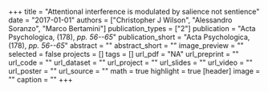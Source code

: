 +++
title = "Attentional interference is modulated by salience not sentience"
date = "2017-01-01"
authors = ["Christopher J Wilson", "Alessandro Soranzo", "Marco Bertamini"]
publication_types = ["2"]
publication = "Acta Psychologica, (178), _pp. 56--65_"
publication_short = "Acta Psychologica, (178), _pp. 56--65_"
abstract = ""
abstract_short = ""
image_preview = ""
selected = false
projects = []
tags = []
url_pdf = "NA"
url_preprint = ""
url_code = ""
url_dataset = ""
url_project = ""
url_slides = ""
url_video = ""
url_poster = ""
url_source = ""
math = true
highlight = true
[header]
image = ""
caption = ""
+++
